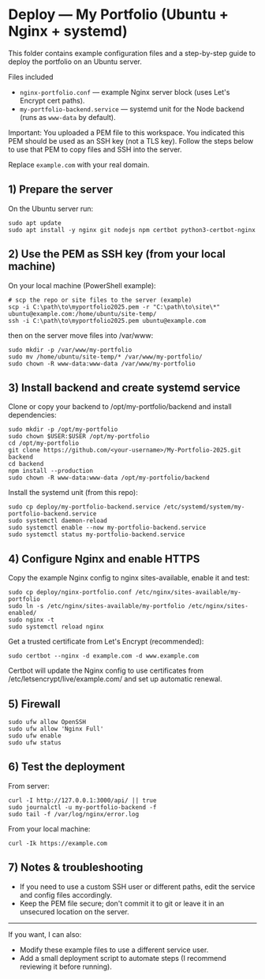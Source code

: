 # Deploy — My Portfolio (Ubuntu + Nginx + systemd)

This folder contains example configuration files and a step-by-step guide to deploy the portfolio on an Ubuntu server.

Files included
- `nginx-portfolio.conf` — example Nginx server block (uses Let's Encrypt cert paths).
- `my-portfolio-backend.service` — systemd unit for the Node backend (runs as `www-data` by default).

Important: You uploaded a PEM file to this workspace. You indicated this PEM should be used as an SSH key (not a TLS key). Follow the steps below to use that PEM to copy files and SSH into the server.

Replace `example.com` with your real domain.

## 1) Prepare the server

On the Ubuntu server run:

    sudo apt update
    sudo apt install -y nginx git nodejs npm certbot python3-certbot-nginx

## 2) Use the PEM as SSH key (from your local machine)

On your local machine (PowerShell example):

    # scp the repo or site files to the server (example)
    scp -i C:\path\to\myportfolio2025.pem -r "C:\path\to\site\*" ubuntu@example.com:/home/ubuntu/site-temp/
    ssh -i C:\path\to\myportfolio2025.pem ubuntu@example.com

then on the server move files into /var/www:

    sudo mkdir -p /var/www/my-portfolio
    sudo mv /home/ubuntu/site-temp/* /var/www/my-portfolio/
    sudo chown -R www-data:www-data /var/www/my-portfolio

## 3) Install backend and create systemd service

Clone or copy your backend to /opt/my-portfolio/backend and install dependencies:

    sudo mkdir -p /opt/my-portfolio
    sudo chown $USER:$USER /opt/my-portfolio
    cd /opt/my-portfolio
    git clone https://github.com/<your-username>/My-Portfolio-2025.git backend
    cd backend
    npm install --production
    sudo chown -R www-data:www-data /opt/my-portfolio/backend

Install the systemd unit (from this repo):

    sudo cp deploy/my-portfolio-backend.service /etc/systemd/system/my-portfolio-backend.service
    sudo systemctl daemon-reload
    sudo systemctl enable --now my-portfolio-backend.service
    sudo systemctl status my-portfolio-backend.service

## 4) Configure Nginx and enable HTTPS

Copy the example Nginx config to nginx sites-available, enable it and test:

    sudo cp deploy/nginx-portfolio.conf /etc/nginx/sites-available/my-portfolio
    sudo ln -s /etc/nginx/sites-available/my-portfolio /etc/nginx/sites-enabled/
    sudo nginx -t
    sudo systemctl reload nginx

Get a trusted certificate from Let's Encrypt (recommended):

    sudo certbot --nginx -d example.com -d www.example.com

Certbot will update the Nginx config to use certificates from /etc/letsencrypt/live/example.com/ and set up automatic renewal.

## 5) Firewall

    sudo ufw allow OpenSSH
    sudo ufw allow 'Nginx Full'
    sudo ufw enable
    sudo ufw status

## 6) Test the deployment

From server:

    curl -I http://127.0.0.1:3000/api/ || true
    sudo journalctl -u my-portfolio-backend -f
    sudo tail -f /var/log/nginx/error.log

From your local machine:

    curl -Ik https://example.com

## 7) Notes & troubleshooting

- If you need to use a custom SSH user or different paths, edit the service and config files accordingly.
- Keep the PEM file secure; don't commit it to git or leave it in an unsecured location on the server.

---

If you want, I can also:
- Modify these example files to use a different service user.
- Add a small deployment script to automate steps (I recommend reviewing it before running).
